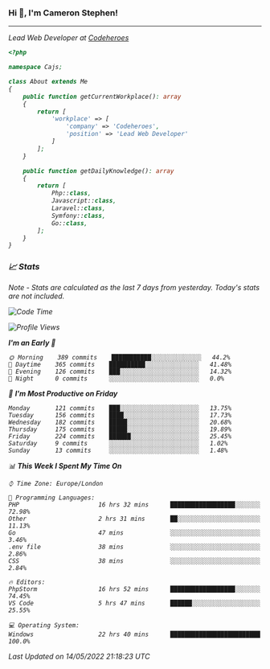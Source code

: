 ### Hi 👋, I'm Cameron Stephen!
<hr>
<p><em>Lead Web Developer at <a href="https://codeheroes.co.uk">Codeheroes</a></p>


```php
<?php

namespace Cajs;

class About extends Me
{
    public function getCurrentWorkplace(): array
    {
        return [
            'workplace' => [
                'company' => 'Codeheroes',
                'position' => 'Lead Web Developer'
            ]
        ];
    }

    public function getDailyKnowledge(): array
    {
        return [
            Php::class,
            Javascript::class,
            Laravel::class,
            Symfony::class,
            Go::class,
        ];
    }
}
```

### 📈 Stats
<p><em>Note - Stats are calculated as the last 7 days from yesterday. Today's stats are not included.</em></p>


<!--START_SECTION:waka-->
![Code Time](http://img.shields.io/badge/Code%20Time-2%2C865%20hrs%2045%20mins-blue)

![Profile Views](http://img.shields.io/badge/Profile%20Views-0-blue)

**I'm an Early 🐤** 

```text
🌞 Morning    389 commits    ███████████░░░░░░░░░░░░░░   44.2% 
🌆 Daytime    365 commits    ██████████░░░░░░░░░░░░░░░   41.48% 
🌃 Evening    126 commits    ███░░░░░░░░░░░░░░░░░░░░░░   14.32% 
🌙 Night      0 commits      ░░░░░░░░░░░░░░░░░░░░░░░░░   0.0%

```
📅 **I'm Most Productive on Friday** 

```text
Monday       121 commits    ███░░░░░░░░░░░░░░░░░░░░░░   13.75% 
Tuesday      156 commits    ████░░░░░░░░░░░░░░░░░░░░░   17.73% 
Wednesday    182 commits    █████░░░░░░░░░░░░░░░░░░░░   20.68% 
Thursday     175 commits    █████░░░░░░░░░░░░░░░░░░░░   19.89% 
Friday       224 commits    ██████░░░░░░░░░░░░░░░░░░░   25.45% 
Saturday     9 commits      ░░░░░░░░░░░░░░░░░░░░░░░░░   1.02% 
Sunday       13 commits     ░░░░░░░░░░░░░░░░░░░░░░░░░   1.48%

```


📊 **This Week I Spent My Time On** 

```text
⌚︎ Time Zone: Europe/London

💬 Programming Languages: 
PHP                      16 hrs 32 mins      ██████████████████░░░░░░░   72.98% 
Other                    2 hrs 31 mins       ██░░░░░░░░░░░░░░░░░░░░░░░   11.13% 
Go                       47 mins             ░░░░░░░░░░░░░░░░░░░░░░░░░   3.46% 
.env file                38 mins             ░░░░░░░░░░░░░░░░░░░░░░░░░   2.86% 
CSS                      38 mins             ░░░░░░░░░░░░░░░░░░░░░░░░░   2.84%

🔥 Editors: 
PhpStorm                 16 hrs 52 mins      ██████████████████░░░░░░░   74.45% 
VS Code                  5 hrs 47 mins       ██████░░░░░░░░░░░░░░░░░░░   25.55%

💻 Operating System: 
Windows                  22 hrs 40 mins      █████████████████████████   100.0%

```


 Last Updated on 14/05/2022 21:18:23 UTC
<!--END_SECTION:waka-->
